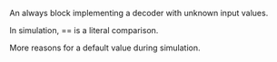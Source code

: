 An always block implementing a decoder with unknown input values.

In simulation, == is a literal comparison.

More reasons for a default value during simulation.
